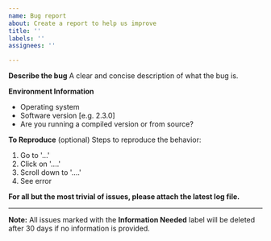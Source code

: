 ```yaml
---
name: Bug report
about: Create a report to help us improve
title: ''
labels: ''
assignees: ''

---
```


**Describe the bug**
A clear and concise description of what the bug is.

**Environment Information**
 - Operating system
 - Software version [e.g. 2.3.0]
 - Are you running a compiled version or from source?

**To Reproduce** (optional)
Steps to reproduce the behavior:
1. Go to '...'
2. Click on '....'
3. Scroll down to '....'
4. See error

**For all but the most trivial of issues, please attach the latest log file.**

------------------------------------------------------------------------------------------------------------

**Note:** All issues marked with the **Information Needed** label will be deleted after 30 days if no information is provided.
